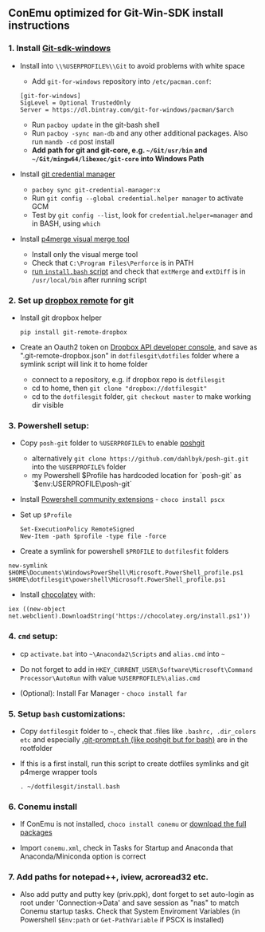 ## ConEmu optimized for Git-Win-SDK install instructions
### 1. Install [Git-sdk-windows](https://github.com/git-for-windows/build-extra/releases/tag/git-sdk-1.0.3)
* Install into `\\%USERPROFILE%\\Git` to avoid problems with white space
    - Add `git-for-windows` repository into `/etc/pacman.conf`:
    ```
    [git-for-windows]
    SigLevel = Optional TrustedOnly
    Server = https://dl.bintray.com/git-for-windows/pacman/$arch
    ```
    - Run `pacboy update` in the git-bash shell
    - Run `pacboy -sync man-db` and any other additional packages. Also run `mandb -cd` post install
    * **Add path for git and git-core, e.g. `~/Git/usr/bin` and `~/Git/mingw64/libexec/git-core` into Windows Path**


* Install [git credential manager](https://github.com/Microsoft/Git-Credential-Manager-for-Windows)
    - `pacboy sync git-credential-manager:x`
    - Run `git config --global credential.helper manager` to activate GCM
    - Test by `git config --list`, look for `credential.helper=manager` and in BASH, using `which`  


* Install [p4merge visual merge tool](https://www.perforce.com/product/components/perforce-visual-merge-and-diff-tools)
    - Install only the visual merge tool
    - Check that `C:\Program Files\Perforce` is in PATH
    - [run `install.bash` script](#section5) and check that `extMerge` and `extDiff` is in `/usr/local/bin` after running script

### 2. Set up [dropbox remote](https://github.com/anishathalye/git-remote-dropbox) for git

* Install git dropbox helper

    `pip install git-remote-dropbox`

* Create an Oauth2 token on [Dropbox API developer console](https://www.dropbox.com/developers/apps), and save as ".git-remote-dropbox.json" in `dotfilesgit\dotfiles` folder where a symlink script will link it to home folder
    - connect to a repository, e.g. if dropbox repo is `dotfilesgit`
    - cd to home, then `git clone "dropbox://dotfilesgit" `
    - cd to the `dotfilesgit` folder, `git checkout master` to make working dir visible


### 3. Powershell setup:
* Copy `posh-git` folder to `%USERPROFILE%` to enable [poshgit](http://dahlbyk.github.io/posh-git/)
    - alternatively `git clone https://github.com/dahlbyk/posh-git.git` into the `%USERPROFILE%` folder
    - my Powershell $Profile has hardcoded location for `posh-git` as `$env:USERPROFILE\posh-git`


* Install [Powershell community extensions](https://chocolatey.org/packages/pscx) - `choco install pscx`

* Set up `$Profile`
  ```
  Set-ExecutionPolicy RemoteSigned
  New-Item -path $profile -type file -force
  ```

* Create a symlink for powershell `$PROFILE` to `dotfilesfit` folders

 ```
 new-symlink $HOME\Documents\WindowsPowerShell\Microsoft.PowerShell_profile.ps1 $HOME\dotfilesgit\powershell\Microsoft.PowerShell_profile.ps1
 ```

* Install [chocolatey](https://github.com/chocolatey/choco/wiki/Installation) with:

 ```
 iex ((new-object net.webclient).DownloadString('https://chocolatey.org/install.ps1'))
 ```

### 4. `cmd` setup:

* cp `activate.bat` into `~\Anaconda2\Scripts` and `alias.cmd` into `~`

* Do not forget to add in `HKEY_CURRENT_USER\Software\Microsoft\Command Processor\AutoRun` with value `%USERPROFILE%\alias.cmd`

* (Optional): Install Far Manager - `choco install far`


### 5. Setup `bash` customizations:
* Copy `dotfilesgit` folder to `~`, check that .files like `.bashrc, .dir_colors etc` and especially [.git-prompt.sh \(like poshgit but for bash\)](https://github.com/lyze/posh-git-sh) are in the rootfolder
* If this is a first install, run this script to create dotfiles symlinks and git p4merge wrapper tools

     <a name="section5">`. ~/dotfilesgit/install.bash`</a>


### 6. Conemu install
* If ConEmu is not installed, `choco install conemu` or [download the full packages](http://www.fosshub.com/ConEmu.html)

* Import `conemu.xml`, check in Tasks for Startup and Anaconda that Anaconda/Miniconda option is correct

### 7. Add paths for notepad++, iview, acroread32 etc.
* Also add putty and putty key (priv.ppk), dont forget to set auto-login as root under 'Connection->Data' and save session as "nas" to match Conemu startup tasks. Check that System Enviroment Variables (in Powershell `$Env:path` or `Get-PathVariable` if PSCX is installed)
